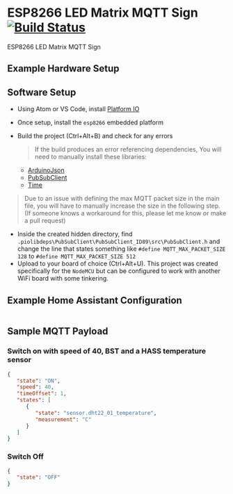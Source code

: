 # ESP8266 LED Matrix MQTT Sign [![Build Status](https://travis-ci.org/timmo001/ESP8266-LED-Matrix-MQTT-Sign.svg?branch=master)](https://travis-ci.org/timmo001/ESP8266-LED-Matrix-MQTT-Sign)

ESP8266 LED Matrix MQTT Sign

## Example Hardware Setup



## Software Setup

- Using Atom or VS Code, install [Platform IO](https://platformio.org/platformio-ide)
- Once setup, install the `esp8266` embedded platform
- Build the project (Ctrl+Alt+B) and check for any errors

  > If the build produces an error referencing dependencies, You will need to manually install these libraries:
    - [ArduinoJson](https://platformio.org/lib/show/64/ArduinoJson)
    - [PubSubClient](https://platformio.org/lib/show/89/PubSubClient)
    - [Time](https://platformio.org/lib/show/44/Time)
> Due to an issue with defining the max MQTT packet size in the main file, you will have to manually increase the size in the following step. (If someone knows a workaround for this, please let me know or make a pull request)
- Inside the created hidden directory, find `.piolibdeps\PubSubClient\PubSubClient_ID89\src\PubSubClient.h` and change the line that states something like `#define MQTT_MAX_PACKET_SIZE 128` to `#define MQTT_MAX_PACKET_SIZE 512`
- Upload to your board of choice (Ctrl+Alt+U). This project was created specifically for the `NodeMCU` but can be configured to work with another WiFi board with some tinkering.

## Example Home Assistant Configuration

```yaml
```

## Sample MQTT Payload

### Switch on with speed of 40, BST and a HASS temperature sensor
```json
{
   "state": "ON",
   "speed": 40,
   "timeOffset": 1,
   "states": [
      {
         "state": "sensor.dht22_01_temperature",
         "measurement": "C"
      }
   ]
}
```

### Switch Off
```json
{
   "state": "OFF"
}
```
